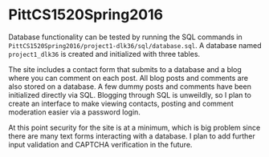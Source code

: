 # PittCS1520Spring2016

Database functionality can be tested by running the SQL commands in `PittCS1520Spring2016/project1-dlk36/sql/database.sql`. A database named `project1_dlk36` is created and initialized with three tables.

The site includes a contact form that submits to a database and a blog where you can comment on each post. All blog posts and comments are also stored on a database. A few dummy posts and comments have been initialized directly via SQL. Blogging through SQL is unweildly, so I plan to create an interface to make viewing contacts, posting and comment moderation easier via a password login.

At this point security for the site is at a minimum, which is big problem since there are many text forms interacting with a database. I plan to add further input validation and CAPTCHA verification in the future.